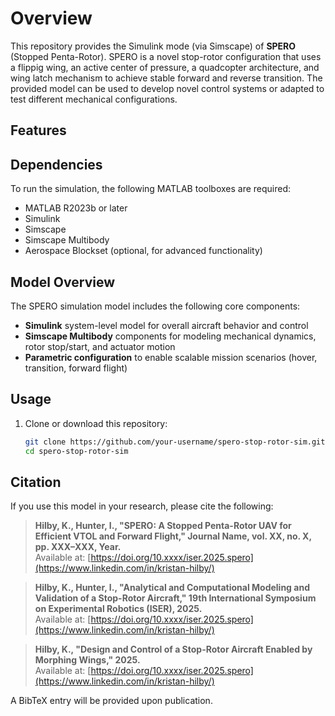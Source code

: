 # Overview
This repository provides the Simulink mode (via Simscape) of **SPERO** (Stopped Penta-Rotor). SPERO is a novel stop-rotor configuration that uses a flippig wing, an active center of pressure, a quadcopter architecture, and wing latch mechanism to achieve stable forward and reverse transition. The provided model can be used to develop novel control systems or adapted to test different mechanical configurations. 

## Features

## Dependencies
To run the simulation, the following MATLAB toolboxes are required:

- MATLAB R2023b or later
- Simulink
- Simscape
- Simscape Multibody
- Aerospace Blockset (optional, for advanced functionality)

## Model Overview

The SPERO simulation model includes the following core components:

- **Simulink** system-level model for overall aircraft behavior and control
- **Simscape Multibody** components for modeling mechanical dynamics, rotor stop/start, and actuator motion
- **Parametric configuration** to enable scalable mission scenarios (hover, transition, forward flight)

## Usage

1. Clone or download this repository:
   ```bash
   git clone https://github.com/your-username/spero-stop-rotor-sim.git
   cd spero-stop-rotor-sim


## Citation
If you use this model in your research, please cite the following:

> **Hilby, K., Hunter, I., "SPERO: A Stopped Penta-Rotor UAV for Efficient VTOL and Forward Flight," Journal Name, vol. XX, no. X, pp. XXX–XXX, Year.**  
> Available at: [https://doi.org/10.xxxx/iser.2025.spero](https://www.linkedin.com/in/kristan-hilby/)

> **Hilby, K., Hunter, I., "Analytical and Computational Modeling and Validation of a Stop-Rotor Aircraft," 19th International Symposium on Experimental Robotics (ISER), 2025.**  
> Available at: [https://doi.org/10.xxxx/iser.2025.spero](https://www.linkedin.com/in/kristan-hilby/)

> **Hilby, K., "Design and Control of a Stop-Rotor Aircraft Enabled by Morphing Wings," 2025.**  
> Available at: [https://doi.org/10.xxxx/iser.2025.spero](https://www.linkedin.com/in/kristan-hilby/)

A BibTeX entry will be provided upon publication.
